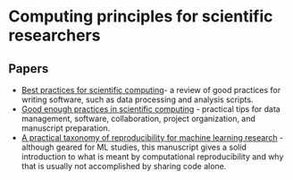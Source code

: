 # Computing principles for scientific researchers 

## Papers
- [Best practices for scientific computing](https://journals.plos.org/plosbiology/article?id=10.1371/journal.pbio.1001745#s9)- a review of good practices for writing software, such as data processing and analysis scripts.  
- [Good enough practices in scientific computing](https://journals.plos.org/ploscompbiol/article?id=10.1371/journal.pcbi.1005510#sec001) - practical tips for data management, software, collaboration, project organization, and manuscript preparation.
- [A practical taxonomy of reproducibility for machine learning research](https://openreview.net/pdf?id=B1eYYK5QgX) - although geared for ML studies, this manuscript gives a solid introduction to what is meant by computational reproducibility and why that is usually not accomplished by sharing code alone. 
